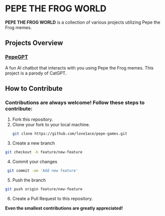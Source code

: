 # PEPE THE FROG WORLD

**PEPE THE FROG WORLD** is a collection of various projects utilizing Pepe the Frog memes. 

## Projects Overview

### [PepeGPT](https://love1ace.github.io/pepe-world/pepegpt/pepegpt.html)
A fun AI chatbot that interacts with you using Pepe the Frog memes. This project is a parody of CatGPT.

## How to Contribute

### Contributions are always welcome! Follow these steps to contribute:

1. Fork this repository.
2. Clone your fork to your local machine.
   ```bash
   git clone https://github.com/love1ace/pepe-games.git
   ```
3.	Create a new branch
```bash
git checkout -b feature/new-feature
```

4.	Commit your changes
   ```bash
    git commit -am 'Add new feature'
```

5.	Push the branch
   ```bash
 git push origin feature/new-feature
```

6.	Create a Pull Request to this repository.


**Even the smallest contributions are greatly appreciated!**


